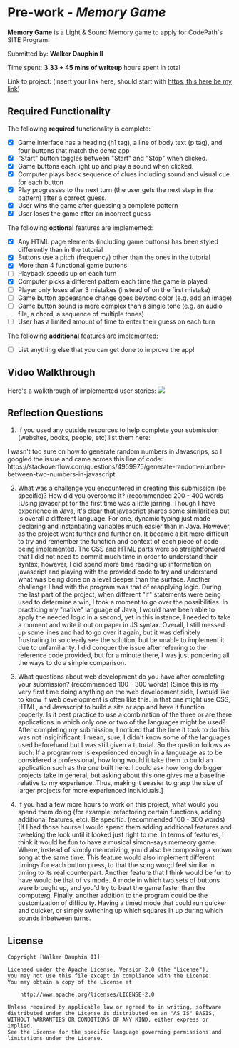 # Pre-work - _Memory Game_

**Memory Game** is a Light & Sound Memory game to apply for CodePath's SITE Program.

Submitted by: **Walker Dauphin II**

Time spent: **3.33 + 45 mins of writeup** hours spent in total

Link to project: (insert your link here, should start with [https, this here be my link](https://glitch.com/edit/#!/copper-sturdy-eel?path=README.md%3A7%3A17))

## Required Functionality

The following **required** functionality is complete:

- [x] Game interface has a heading (h1 tag), a line of body text (p tag), and four buttons that match the demo app
- [x] "Start" button toggles between "Start" and "Stop" when clicked.
- [x] Game buttons each light up and play a sound when clicked.
- [x] Computer plays back sequence of clues including sound and visual cue for each button
- [x] Play progresses to the next turn (the user gets the next step in the pattern) after a correct guess.
- [x] User wins the game after guessing a complete pattern
- [x] User loses the game after an incorrect guess

The following **optional** features are implemented:

- [x] Any HTML page elements (including game buttons) has been styled differently than in the tutorial
- [x] Buttons use a pitch (frequency) other than the ones in the tutorial
- [x] More than 4 functional game buttons
- [ ] Playback speeds up on each turn
- [x] Computer picks a different pattern each time the game is played
- [ ] Player only loses after 3 mistakes (instead of on the first mistake)
- [ ] Game button appearance change goes beyond color (e.g. add an image)
- [ ] Game button sound is more complex than a single tone (e.g. an audio file, a chord, a sequence of multiple tones)
- [ ] User has a limited amount of time to enter their guess on each turn

The following **additional** features are implemented:

- [ ] List anything else that you can get done to improve the app!

## Video Walkthrough

Here's a walkthrough of implemented user stories:
![](your-link-here)

## Reflection Questions

1. If you used any outside resources to help complete your submission (websites, books, people, etc) list them here:<br>
  <p>
    I wasn't too sure on how to generate random numbers in Javascrips, so I googled the issue and came across this line of code:<br>
    https://stackoverflow.com/questions/4959975/generate-random-number-between-two-numbers-in-javascript
  </p>


2. What was a challenge you encountered in creating this submission (be specific)? How did you overcome it? (recommended 200 - 400 words
   [Using javascript for the first time was a little jarring. Though I have experience in Java, it's clear that javascript shares some similarities but is overall a different language.
   For one, dynamic typing just made declaring and instantiating variables much easier than in Java. However, as the project went further and further on, It became a bit more difficult to try and remember
   the function and context of each piece of code being implemented. The CSS and HTML parts were so straightforward that I did not need to commit much time in order to understand
   their syntax; however, I did spend more time reading up information on javascript and playing with the provided code to try and understand what was being done on a level deeper than the surface.
   Another challenge I had with the program was that of reapplying logic. During the last part of the project, when different "if" statements were being used to determine a win, I took a moment to
   go over the possibilities. In practicing my "native" language of Java, I would have been able to apply the needed logic in a second, yet in this instance, I needed to take a moment and write it out on
   paper in JS syntax. Overall, I still messed up some lines and had to go over it again, but it was definitely frustrating to so clearly see the solution, but be unable to implement it due to unfamiliarity.
   I did conquer the issue after referring to the reference code provided, but for a minute there, I was just pondering all the ways to do a simple comparison.

3. What questions about web development do you have after completing your submission? (recommended 100 - 300 words)
   [Since this is my very first time doing anything on the web development side, I would like to know if web development is often like this. In that one might use CSS, HTML, and Javascript to build
   a site or app and have it function properly. Is it best practice to use a combination of the three or are there applications in which only one or two of the languages might be used? After completing
   my submission, I noticed that the time it took to do this was not insiginificant. I mean, sure, I didn't know some of the languages used beforehand but I was still given a tutorial. So the qustion follows
   as such: If a programmer is experienced enough in a languaage as to be considered a professional, how long would it take them to build an application such as the one built here. I could ask 
   how long do bigger projects take in general, but asking about this one gives me a baseline relative to my experience. Thus, making it eeasier to grasp the size of larger projects for more experienced
   individuals.]

4. If you had a few more hours to work on this project, what would you spend them doing (for example: refactoring certain functions, adding additional features, etc). Be specific. (recommended 100 - 300 words)
   [If I had those hourse I would spend them adding additional features and tweeking the look until it looked just right to me. In terms of features, I think it would be fun to have a musical simon-says memeory game. 
   Where, instead of simply memorizing, you'd also be composing a known song at the same time. This feature would also implement different timings for each button press, to that the song wou;d feel similar in 
   timing to its real counterpart. Another feature that I think would be fun to have would be that of vs mode. A mode in which two sets of buttons were brought up, and you'd try to beat the game faster than the computerg. 
   Finally, another addition to the program could be the customization of difficulty. Having a timed mode that could run quicker and quicker, or simply switching up which squares lit up during which sounds inbetween turns.

## License

    Copyright [Walker Dauphin II]

    Licensed under the Apache License, Version 2.0 (the "License");
    you may not use this file except in compliance with the License.
    You may obtain a copy of the License at

        http://www.apache.org/licenses/LICENSE-2.0

    Unless required by applicable law or agreed to in writing, software
    distributed under the License is distributed on an "AS IS" BASIS,
    WITHOUT WARRANTIES OR CONDITIONS OF ANY KIND, either express or implied.
    See the License for the specific language governing permissions and
    limitations under the License.
